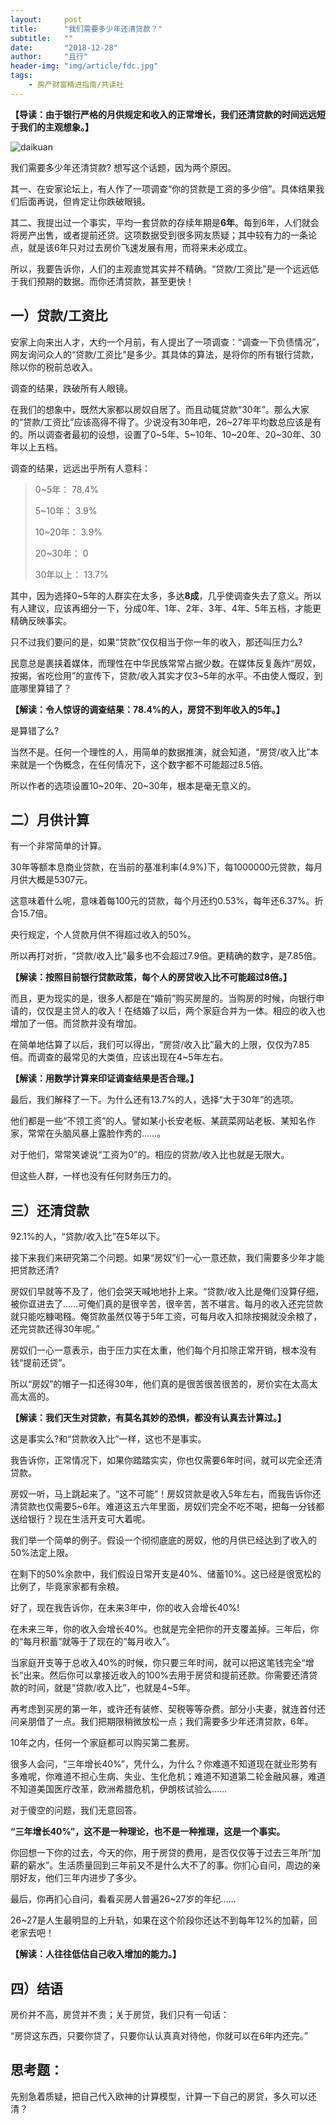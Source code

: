```yaml
---
layout:     post
title:      "我们需要多少年还清贷款？"
subtitle:   ""
date:       "2018-12-28"
author:     "且行"
header-img: "img/article/fdc.jpg"
tags:
    - 房产财富精进指南/共读社
---
```


**【导读：由于银行严格的月供规定和收入的正常增长，我们还清贷款的时间远远短于我们的主观想象。】**

![daikuan](http://upload-images.jianshu.io/upload_images/3836857-34bd012220a400b8.jpg?imageMogr2/auto-orient/strip%7CimageView2/2/w/1240)

我们需要多少年还清贷款? 想写这个话题，因为两个原因。

其一、在安家论坛上，有人作了一项调查“你的贷款是工资的多少倍”。具体结果我们后面再说，但肯定让你跌破眼镜。

其二、我提出过一个事实，平均一套贷款的存续年期是**6年**。每到6年，人们就会将房产出售，或者提前还贷。这项数据受到很多网友质疑；其中较有力的一条论点，就是该6年只对过去房价飞速发展有用，而将来未必成立。

所以，我要告诉你，人们的主观直觉其实并不精确。“贷款/工资比”是一个远远低于我们预期的数据。而你还清贷款，甚至更快！

## 一）贷款/工资比

安家上向来出人才，大约一个月前，有人提出了一项调查：“调查一下负债情况”，网友询问众人的“贷款/工资比”是多少。其具体的算法，是将你的所有银行贷款，除以你的税前总收入。

调查的结果，跌破所有人眼镜。

在我们的想象中，既然大家都以房奴自居了。而且动辄贷款“30年”。那么大家的“贷款/工资比”应该高得不得了。少说没有30年吧，26~27年平均数总应该是有的。所以调查者最初的设想，设置了0~5年、5~10年、10~20年、20~30年、30年以上五档。

调查的结果，远远出乎所有人意料：

> 0~5年： 78.4%
> 
> 5~10年： 3.9%
> 
> 10~20年： 3.9%
> 
> 20~30年： 0
> 
> 30年以上： 13.7%

其中，因为选择0~5年的人群实在太多，多达**8成**，几乎使调查失去了意义。所以有人建议，应该再细分一下，分成0年、1年、2年、3年、4年、5年五档，才能更精确反映事实。

只不过我们要问的是，如果“贷款”仅仅相当于你一年的收入，那还叫压力么?

民意总是裹挟着媒体，而理性在中华民族常常占据少数。在媒体反复轰炸“房奴，按揭，省吃俭用”的宣传下，贷款/收入其实才仅3~5年的水平。不由使人慨叹，到底哪里算错了？

**【解读：令人惊讶的调查结果：78.4%的人，房贷不到年收入的5年。】**

是算错了么?

当然不是。任何一个理性的人，用简单的数据推演，就会知道，“房贷/收入比”本来就是一个伪概念，在任何情况下，这个数字都不可能超过8.5倍。

所以作者的选项设置10~20年、20~30年，根本是毫无意义的。

## 二）月供计算

有一个非常简单的计算。

30年等额本息商业贷款，在当前的基准利率(4.9%)下，每1000000元贷款，每月月供大概是5307元。

这意味着什么呢，意味着每100元的贷款，每个月还约0.53%，每年还6.37%。折合15.7倍。

央行规定，个人贷款月供不得超过收入的50%。

所以再打对折，“贷款/收入比”最多也不会超过7.9倍。更精确的数字，是7.85倍。

**【解读：按照目前银行贷款政策，每个人的房贷收入比不可能超过8倍。】**

而且，更为现实的是，很多人都是在“婚前”购买房屋的。当购房的时候，向银行申请的，仅仅是主贷人的收入！在结婚了以后，两个家庭合并为一体。相应的收入也增加了一倍。而贷款并没有增加。

在简单地估算了以后，我们可以得出，“房贷/收入比”最大的上限，仅仅为7.85倍。而调查的最常见的大类值，应该出现在4~5年左右。

**【解读：用数学计算来印证调查结果是否合理。】**

最后，我们解释了一下。为什么还有13.7%的人，选择“大于30年”的选项。

他们都是一些“不领工资”的人。譬如某小长安老板、某蔬菜网站老板、某知名作家，常常在头脑风暴上露脸作秀的……。

对于他们，常常笑谑说“工资为0”的。相应的贷款/收入比也就是无限大。

但这些人群，一样也没有任何财务压力的。

## 三）还清贷款

92.1%的人，“贷款/收入比”在5年以下。

接下来我们来研究第二个问题。如果“房奴”们一心一意还款，我们需要多少年才能把贷款还清?

房奴们早就等不及了，他们会哭天喊地地扑上来。“贷款/收入比是俺们没算仔细，被你诓进去了……可俺们真的是很辛苦，很辛苦，苦不堪言。每月的收入还完贷款就只能吃糠喝糨。俺贷款虽然仅等于5年工资，可每月收入扣除按揭就没余粮了，还完贷款还得30年呢。”

房奴们一心一意表示，由于压力实在太重，他们每个月扣除正常开销，根本没有钱“提前还贷”。

所以“房奴”的帽子一扣还得30年，他们真的是很苦很苦很苦的，房价实在太高太高太高的。

**【解读：我们天生对贷款，有莫名其妙的恐惧，都没有认真去计算过。】**

这是事实么?和“贷款收入比”一样，这也不是事实。

我告诉你，正常情况下，如果你踏踏实实，你也仅需要6年时间，就可以完全还清贷款。

房奴一听，马上跳起来了。“这不可能”！房奴贷款是收入5年左右，而我告诉你还清贷款也仅需要5~6年。难道这五六年里面，房奴们完全不吃不喝，把每一分钱都送给银行？现在生活开支可大着呢。

我们举一个简单的例子。假设一个彻彻底底的房奴，他的月供已经达到了收入的50%法定上限。

在剩下的50%余款中，我们假设日常开支是40%、储蓄10%。这已经是很宽松的比例了，毕竟家家都有余粮。

好了，现在我告诉你，在未来3年中，你的收入会增长40%!

在未来三年，你的收入会增长40%。也就是完全把你的开支覆盖掉。三年后，你的“每月积蓄”就等于了现在的“每月收入”。

当家庭开支等于总收入40%的时候，你只要三年时间，就可以把这笔钱完全“增长”出来。然后你可以拿接近收入的100%去用于房贷和提前还款。你需要还清贷款的时间，就是“贷款/收入比”，也就是4~5年。

再考虑到买房的第一年，或许还有装修、契税等等杂费。部分小夫妻，就连首付还问亲朋借了一点。我们把期限稍微放松一点；我们需要多少年还清贷款，6年。

10年之内，任何一个家庭都可以购买第二套房。

很多人会问，“三年增长40%”，凭什么，为什么？你难道不知道现在就业形势有多难呢，你难道不担心生病、失业、生化危机；难道不知道第二轮金融风暴，难道不知道美国医疗改革，欧洲希腊危机，伊朗核试验么……

对于傻空的问题，我们无意回答。

**“三年增长40%”，这不是一种理论，也不是一种推理，这是一个事实。**

你回想一下你的过去，今天的你，用于房贷的费用，是否仅仅等于过去三年所“加薪的薪水”。生活质量回到三年前又不是什么大不了的事。你扪心自问，周边的亲朋好友，他们三年内进步了多少。

最后，你再扪心自问，看看买房人普遍26~27岁的年纪……

26~27是人生最明显的上升轨，如果在这个阶段你还达不到每年12%的加薪，回老家去吧！

**【解读：人往往低估自己收入增加的能力。】**

## 四）结语

房价并不高，房贷并不贵；关于房贷，我们只有一句话：

“房贷这东西，只要你贷了，只要你认认真真对待他，你就可以在6年内还完。”

## 思考题：

先别急着质疑，把自己代入欧神的计算模型，计算一下自己的房贷，多久可以还清？

